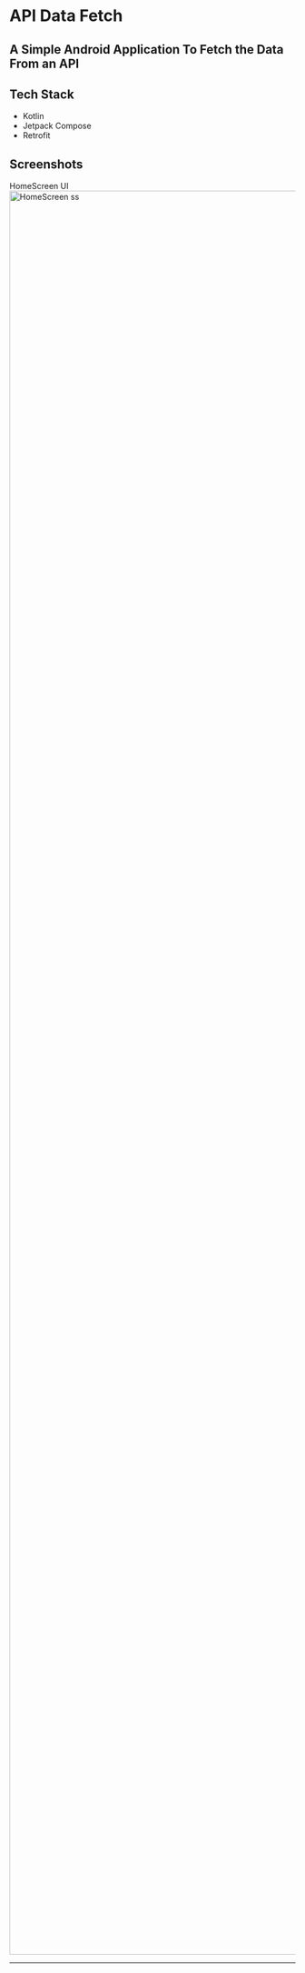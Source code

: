 # API Data Fetch

A Simple Android Application To Fetch the Data From an API
-----------------------------------------------------------
Tech Stack
----------
- Kotlin
- Jetpack Compose
- Retrofit


Screenshots
------------------------------------------------------------

HomeScreen UI<img width="1469" height="3104" alt="HomeScreen ss" src="https://github.com/user-attachments/assets/3788151d-3b77-4683-89a6-516484376202" />

--------------
